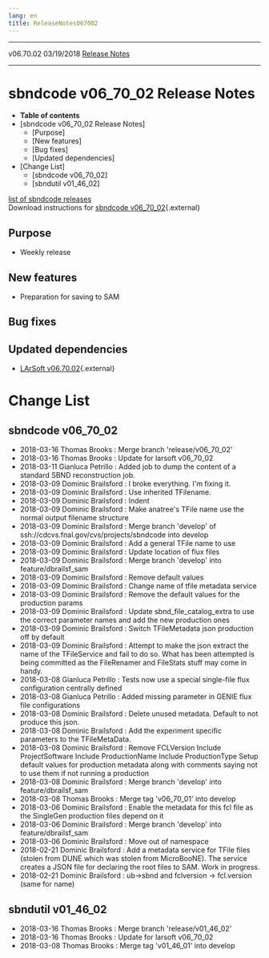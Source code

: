```yaml
---
lang: en
title: ReleaseNotes067002
---
```


  ----------- ------------ -- -- ------------------------------------------------------
  v06.70.02   03/19/2018         [Release Notes](ReleaseNotes067002.html)
  ----------- ------------ -- -- ------------------------------------------------------



sbndcode v06\_70\_02 Release Notes
======================================================================================

-   **Table of contents**
-   [sbndcode v06\_70\_02 Release
    Notes]
    -   [Purpose]
    -   [New features]
    -   [Bug fixes]
    -   [Updated dependencies]
-   [Change List]
    -   [sbndcode v06\_70\_02]
    -   [sbndutil v01\_46\_02]

[list of sbndcode
releases](List_of_SBND_code_releases.html)\
Download instructions for [sbndcode
v06\_70\_02](http://scisoft.fnal.gov/scisoft/bundles/sbnd/v06_70_02/sbndcode-v06_70_02.html){.external}



Purpose
----------------------------------

-   Weekly release



New features
--------------------------------------------

-   Preparation for saving to SAM



Bug fixes
--------------------------------------



Updated dependencies
------------------------------------------------------------

-   [LArSoft
    v06.70.02](https://cdcvs.fnal.gov/redmine/projects/larsoft/wiki/ReleaseNotes067002){.external}



Change List
==========================================



sbndcode v06\_70\_02
----------------------------------------------------------

-   2018-03-16 Thomas Brooks : Merge branch \'release/v06\_70\_02\'
-   2018-03-16 Thomas Brooks : Update for larsoft v06\_70\_02
-   2018-03-11 Gianluca Petrillo : Added job to dump the content of a
    standard SBND reconstruction job.
-   2018-03-09 Dominic Brailsford : I broke everything. I\'m fixing it.
-   2018-03-09 Dominic Brailsford : Use inherited TFilename.
-   2018-03-09 Dominic Brailsford : Indent
-   2018-03-09 Dominic Brailsford : Make anatree\'s TFile name use the
    normal output filename structure
-   2018-03-09 Dominic Brailsford : Merge branch \'develop\' of
    ssh://cdcvs.fnal.gov/cvs/projects/sbndcode into develop
-   2018-03-09 Dominic Brailsford : Add a general TFile name to use
-   2018-03-09 Dominic Brailsford : Update location of flux files
-   2018-03-09 Dominic Brailsford : Merge branch \'develop\' into
    feature/dbrailsf\_sam
-   2018-03-09 Dominic Brailsford : Remove default values
-   2018-03-09 Dominic Brailsford : Change name of tfile metadata
    service
-   2018-03-09 Dominic Brailsford : Remove the default values for the
    production params
-   2018-03-09 Dominic Brailsford : Update sbnd\_file\_catalog\_extra to
    use the correct parameter names and add the new production ones
-   2018-03-09 Dominic Brailsford : Switch TFileMetadata json production
    off by default
-   2018-03-09 Dominic Brailsford : Attempt to make the json extract the
    name of the TFileService and fail to do so. What has been attempted
    is being committed as the FileRenamer and FileStats stuff may come
    in handy.
-   2018-03-08 Gianluca Petrillo : Tests now use a special single-file
    flux configuration centrally defined
-   2018-03-08 Gianluca Petrillo : Added missing parameter in GENIE flux
    file configurations
-   2018-03-08 Dominic Brailsford : Delete unused metadata. Default to
    not produce this json.
-   2018-03-08 Dominic Brailsford : Add the experiment specific
    parameters to the TFileMetaData.
-   2018-03-08 Dominic Brailsford : Remove FCLVersion Include
    ProjectSoftware Include ProductionName Include ProductionType Setup
    default values for production metadata along with comments saying
    not to use them if not running a production
-   2018-03-08 Dominic Brailsford : Merge branch \'develop\' into
    feature/dbrailsf\_sam
-   2018-03-08 Thomas Brooks : Merge tag \'v06\_70\_01\' into develop
-   2018-03-06 Dominic Brailsford : Enable the metadata for this fcl
    file as the SingleGen production files depend on it
-   2018-03-06 Dominic Brailsford : Merge branch \'develop\' into
    feature/dbrailsf\_sam
-   2018-03-06 Dominic Brailsford : Move out of namespace
-   2018-02-21 Dominic Brailsford : Add a metadata service for TFile
    files (stolen from DUNE which was stolen from MicroBooNE). The
    service creates a JSON file for declaring the root files to SAM.
    Work in progress.
-   2018-02-21 Dominic Brailsford : ub-\>sbnd and fclversion -\>
    fcl.version (same for name)



sbndutil v01\_46\_02
----------------------------------------------------------

-   2018-03-16 Thomas Brooks : Merge branch \'release/v01\_46\_02\'
-   2018-03-16 Thomas Brooks : Update for larsoft v06\_70\_02
-   2018-03-08 Thomas Brooks : Merge tag \'v01\_46\_01\' into develop
